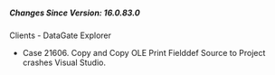 ﻿<h5 id="SinceVersion">Changes Since Version: 16.0.83.0</h5>

<span class="changeNoteHeading"> Clients - DataGate Explorer</span>
<ul>
    <li>Case 21606. Copy and Copy OLE Print Fielddef Source to Project crashes Visual Studio.</li>
</ul>
